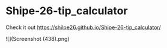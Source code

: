 # Shipe-26-tip_calculator
Check it out  https://shilpe26.github.io/Shipe-26-tip_calculator/

![](Screenshot (438).png)
